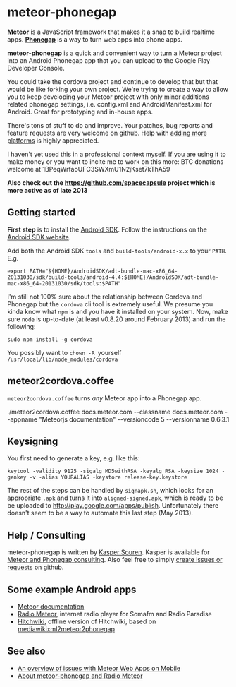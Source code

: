 meteor-phonegap
===============

**[Meteor](http://meteor.com/)** is a JavaScript framework that makes it a
snap to build realtime apps.  **[Phonegap](http://phonegap.com/)** is
a way to turn web apps into phone apps.

**meteor-phonegap** is a quick and convenient way to turn a Meteor
project into an Android Phonegap app that you can upload to the Google
Play Developer Console.

You could take the cordova project and continue to develop that but
that would be like forking your own project. We're trying to create a
way to allow you to keep developing your Meteor project with only
minor additions related phonegap settings, i.e. config.xml and
AndroidManifest.xml for Android.  Great for prototyping and in-house
apps.

There's tons of stuff to do and improve. Your patches, bug reports and
feature requests are very welcome on github. Help with [adding more
platforms](https://github.com/guaka/meteor-phonegap/issues/26) is
highly appreciated.

I haven't yet used this in a professional context myself. If you are
using it to make money or you want to incite me to work on this more:
BTC donations welcome at 1BPeqWrfaoUFC3SWXmU1N2jKset7kThA59


**Also check out the https://github.com/spacecapsule project which is more active as of late 2013**


Getting started
---------------

**First step** is to install the [Android SDK](https://developer.android.com/sdk/installing/index.html). Follow the instructions on the [Android SDK website](https://developer.android.com/sdk/installing/index.html).

Add both the Android SDK `tools` and `build-tools/android-x.x` to your `PATH`. E.g.

    export PATH="${HOME}/AndroidSDK/adt-bundle-mac-x86_64-20131030/sdk/build-tools/android-4.4:${HOME}/AndroidSDK/adt-bundle-mac-x86_64-20131030/sdk/tools:$PATH"

I'm still not 100% sure about the relationship between Cordova and
Phonegap but the `cordova` cli tool is extremely useful. We presume
you kinda know what `npm` is and you have it installed on your system.
Now, make sure `node` is up-to-date (at least v0.8.20 around February
2013) and run the following:

    sudo npm install -g cordova

You possibly want to `chown -R `yourself` /usr/local/lib/node_modules/cordova`




meteor2cordova.coffee
---------------------

`meteor2cordova.coffee` turns *any* Meteor app into a Phonegap app.


   ./meteor2cordova.coffee docs.meteor.com --classname docs.meteor.com --appname "Meteorjs documentation" --versioncode 5 --versionname 0.6.3.1




Keysigning
----------

You first need to generate a key, e.g. like this:

    keytool -validity 9125 -sigalg MD5withRSA -keyalg RSA -keysize 1024 -genkey -v -alias YOURALIAS -keystore release-key.keystore


The rest of the steps can be handled by `signapk.sh`, which looks for
an appropriate `.apk` and turns it into `aligned-signed.apk`, which is
ready to be be uploaded to http://play.google.com/apps/publish.
Unfortunately there doesn't seem to be a way to automate this last
step (May 2013).


Help / Consulting
-----------------

meteor-phonegap is written by [Kasper Souren](http://guaka.org/).
Kasper is available for [Meteor and Phonegap consulting](http://guaka.org/contact).
Also feel free to simply [create issues or requests](https://github.com/guaka/meteor-phonegap/issues/new) on github.


Some example Android apps
-------------------------
* [Meteor documentation](https://play.google.com/store/apps/details?id=io.cordova.cordovadocsmeteorcom)
* [Radio Meteor](https://play.google.com/store/apps/details?id=io.cordova.radio.meteor.com), internet radio player for Somafm and Radio Paradise
* [Hitchwiki](https://play.google.com/store/apps/details?id=io.cordova.cordovahitchwikimeteorcom), offline version of Hitchwiki, based on [mediawikixml2meteor2phonegap](https://github.com/guaka/mediawikixml2meteor2phonegap)


See also
--------
* [An overview of issues with Meteor Web Apps on Mobile](https://github.com/awwx/misc/wiki/Meteor-Web-Apps-on-Mobile)
* [About meteor-phonegap and Radio Meteor](http://guaka.org/2013/meteor-phonegap-and-radio-meteor)
